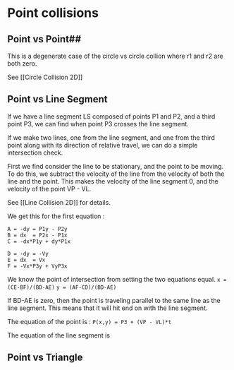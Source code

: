 # Point collisions #

## Point vs Point##

This is a degenerate case of the circle vs circle collion where r1 and r2 are both zero.

See [[Circle Collision 2D]]

## Point vs Line Segment ##

If we have a line segment LS composed of points P1 and P2, and a third point P3, we can find when point P3 crosses the line segment.

If we make two lines, one from the line segment, and one from the third point along with its direction of relative travel, we can do a simple intersection check.

First we find consider the line to be stationary, and the point to be moving. To do this, we subtract the velocity of the line from the velocity of both the line and the point. This makes the velocity of the line segment 0, and the velocity of the point VP - VL.

See [[Line Collision 2D]] for details.

We get this for the first equation :
```
A = -dy = P1y - P2y
B = dx  = P2x - P1x
C = -dx*P1y + dy*P1x
```
```
D = -dy = -Vy
E = dx  = Vx
F = -Vx*P3y + VyP3x
```

We know the point of intersection from setting the two equations equal.
```x = (CE-BF)/(BD-AE)```
```y = (AF-CD)/(BD-AE)```

If BD-AE is zero, then the point is traveling parallel to the same line as the line segment. This means that it will hit end on with the line segment. 

The equation of the point is :
```P(x,y) = P3 + (VP - VL)*t```


The equation of the line segment is 

## Point vs Triangle ##
